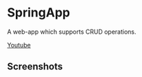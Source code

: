 # SpringApp
A web-app which supports CRUD operations.

[Youtube](https://youtu.be/89bYHjauJs8)

## Screenshots
